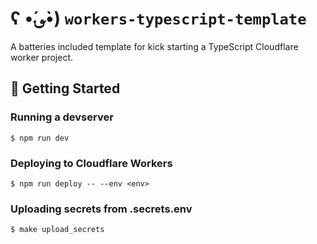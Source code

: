 # ʕ •́؈•̀) `workers-typescript-template`

A batteries included template for kick starting a TypeScript Cloudflare worker project.

## 🔋 Getting Started

### Running a devserver

```
$ npm run dev
```

### Deploying to Cloudflare Workers

```
$ npm run deploy -- --env <env>
```

### Uploading secrets from .secrets.env

```
$ make upload_secrets
```
